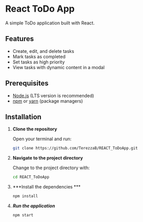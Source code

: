 # React ToDo App

A simple ToDo application built with React.

## Features

- Create, edit, and delete tasks
- Mark tasks as completed
- Set tasks as high priority
- View tasks with dynamic content in a modal

## Prerequisites

- [Node.js](https://nodejs.org/) (LTS version is recommended)
- [npm](https://www.npmjs.com/) or [yarn](https://yarnpkg.com/) (package managers)

## Installation

1. **Clone the repository**

   Open your terminal and run:

   ```bash
   git clone https://github.com/TerezzaB/REACT_ToDoApp.git

2. **Navigate to the project directory**

   Change to the project directory with:

   ```bash
   cd REACT_ToDoApp

3. ***Install the dependencies ***

   ```bash
   npm install

4. ***Run the application***

   ```bash
   npm start
